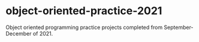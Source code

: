 # object-oriented-practice-2021
Object oriented programming practice projects completed from September-December of 2021.
